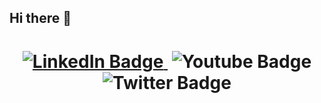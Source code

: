 ## Hi there 👋
<div id="main-wrapper">
  <header>
    <h1>
      <div id="badges">
        <a href="https://www.linkedin.com/in/dylan-bullock-726534293/" target="_blank">
          <img src="https://img.shields.io/badge/LinkedIn-blue?style=for-the-badge&logo=linkedin&logoColor=white" alt="LinkedIn Badge"/>
        </a>
<!--         <a href="mail" -->
        <img src="https://komarev.com/ghpvc/?usernameDylanBk&style=flat-square&color=blue" alt=""/>
  <img src="https://img.shields.io/badge/YouTube-red?style=for-the-badge&logo=youtube&logoColor=white" alt="Youtube Badge"/>
  <img src="https://img.shields.io/badge/Twitter-blue?style=for-the-badge&logo=twitter&logoColor=white" alt="Twitter Badge"/>
</div>
    </h1>
  </header>
</div>
<!--
**DylanBk/DylanBk** is a ✨ _special_ ✨ repository because its `README.md` (this file) appears on your GitHub profile.

Here are some ideas to get you started:

- 🔭 I’m currently working on ...
- 🌱 I’m currently learning ...
- 👯 I’m looking to collaborate on ...
- 🤔 I’m looking for help with ...
- 💬 Ask me about ...
- 📫 How to reach me: ...
- 😄 Pronouns: ...
- ⚡ Fun fact: ...
-->
